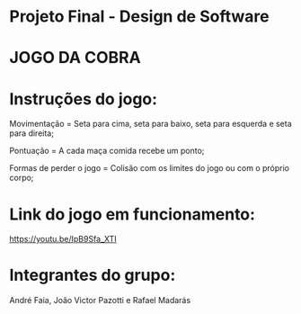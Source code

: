 # Projeto Final - Design de Software

# JOGO DA COBRA


# Instruções do jogo:

Movimentação = Seta para cima, seta para baixo, seta para esquerda e seta para direita;


Pontuação = A cada maça comida recebe um ponto;


Formas de perder o jogo = Colisão com os limites do jogo ou com o próprio corpo;

# Link do jogo em funcionamento:

https://youtu.be/IpB9Sfa_XTI

# Integrantes do grupo: 
André Faia, João Victor Pazotti e Rafael Madarás


